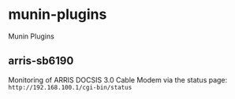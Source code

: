 # munin-plugins
Munin Plugins

## arris-sb6190
Monitoring of ARRIS DOCSIS 3.0 Cable Modem via the status page:
`http://192.168.100.1/cgi-bin/status` 


